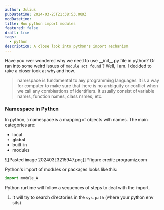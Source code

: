 ```yaml
---
author: Julius
pubDatetime: 2024-03-23T21:38:53.000Z
modDatetime: 
title: How python import modules
featured: false
draft: true
tags:
  - python
description: A close look into python's import mechanism
---
```


Have you ever wondered why we need to use \_\_init\_\_.py file in python? Or ran into some weird issues of `module not found` ? Well, I am. I decided to take a closer look at why and how.

>  namespace is fundamental to any programming languages. It is a way for computer to make sure that there is no ambiguity or conflict when we call any combinations of identifiers. It usually consist of variable names, function names, class names, etc.
### Namespace in Python

In python, a namespace is a mapping of objects with names. The main categories are:
- local
- global
- built-in
- modules

![[Pasted image 20240323215947.png]]
*figure credit: programiz.com

Python's import of modules or packages looks like this:
```python
import module_A
```

Python runtime will follow a sequences of steps to deal with the import.
1. It will try to search directories in the `sys.path` (where your python env sits)
